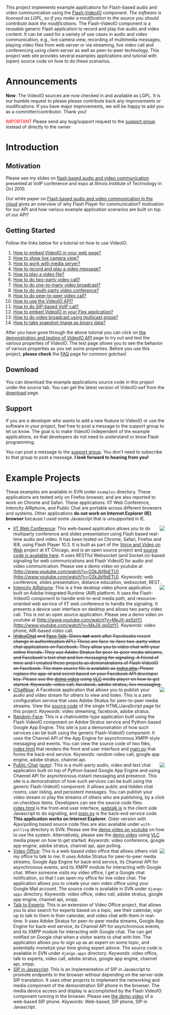 This project implements example applications for Flash-based audio and video communication using the [Flash-VideoIO](http://myprojectguide.org/p/flash-videoio/index.html) component. <em>The software is licensed as LGPL, so if you make a modification to the source you should contribute back the modifications</em>. The Flash-VideoIO component is a reusable generic Flash application to record and play live audio and video content. It can be used for a variety of use cases in audio and video communication, e.g., live camera view, recording of multimedia messages, playing video files from web server or via streaming, live video call and conferencing using client-server as well as peer-to-peer technology. This project web site provides several examples applications and tutorial with (open) source code on how to do these scenarios.

# Announcements #
**New**: The VideoIO sources are now checked in and available as LGPL. It is our humble request to please please contribute back any improvements or modifications. If you have major improvements, we will be happy to add you as a committer/contributor. Thank you!

<font color='#ff0000'>IMPORTANT</font> Please send any bug/support request to the [support group](http://groups.google.com/group/myprojectguide) instead of directly to the owner

# Introduction #


## Motivation ##

Please see my slides on <a href='http://kundansingh.com/talks/singh-kundan-flashbased.pdf'>flash based audio and video communication</a> presented at VoIP conference and expo at Illinois Institute of Technology in Oct 2010.

Our white paper on <a href='http://arxiv.org/pdf/1107.0011v1'>Flash based audio and video communication in the cloud</a> gives an overview of why Flash Player for communication? motivation for our API and how various example application scenarios are built on top of our API?

## Getting Started ##

Follow the links below for a tutorial on how to use VideoIO.
  1. [How to embed VideoIO in your web page?](http://myprojectguide.org/p/flash-videoio/1.html)
  1. [How to show live camera view?](http://myprojectguide.org/p/flash-videoio/2.html)
  1. [How to work with media server?](http://myprojectguide.org/p/flash-videoio/3.html)
  1. [How to record and play a video message?](http://myprojectguide.org/p/flash-videoio/4.html)
  1. [How to play a video file?](http://myprojectguide.org/p/flash-videoio/5.html)
  1. [How to do two-party video call?](http://myprojectguide.org/p/flash-videoio/6.html)
  1. [How to do one-to-many video broadcast?](http://myprojectguide.org/p/flash-videoio/7.html)
  1. [How to do multi-party video conference?](http://myprojectguide.org/p/flash-videoio/8.html)
  1. [How to do peer-to-peer video call?](http://myprojectguide.org/p/flash-videoio/9.html)
  1. [How to use the VideoIO API?](http://myprojectguide.org/p/flash-videoio/10.html)
  1. [How to do SIP-based VoIP call?](http://myprojectguide.org/p/flash-videoio/11.html)
  1. [How to embed VideoIO in your Flex application?](http://myprojectguide.org/p/flash-videoio/12.html)
  1. [How to do video broadcast using multicast group?](http://myprojectguide.org/p/flash-videoio/13.html)
  1. [How to take snapshot image as binary data?](http://myprojectguide.org/p/flash-videoio/14.html)

After you have gone through the above tutorial you can click on [the demonstration and testing of VideoIO API](http://myprojectguide.org/p/flash-videoio/test.html) page to try out and test the various properties of VideoIO. The test page allows you to see the behavior of various properties as you set some properties. Before you use this project, **please check** the [FAQ](http://code.google.com/p/flash-videoio/wiki/Faq) page for common gotchas!

## Download ##

You can download the example applications source code in this project under the source tab. You can get the latest version of VideoIO.swf from the [download](http://code.google.com/p/flash-videoio/downloads/list) page.

## Support ##

If you are a developer who wants to add a new feature to VideoIO or use the software in your project, feel free to post a message to the support group to let us know. The goal is to make VideoIO independent of the example applications, so that developers do not need to understand or know Flash programming.

You can post a message to the [support group](http://groups.google.com/group/myprojectguide). You don't need to subscribe to that group to post a message. **I look forward to hearing from you!**

# Example Projects #

These examples are available in SVN under `examples` directory. These applications are tested only on Firefox browser, and are also reported to work on Chrome and Safari. These applications: IIT Web Conference, Intencity AIRphone, and Public Chat are portable across different browsers and systems. Other applications **do not work on Internet Explorer (IE) browser** because I used some Javascript that is unsupported in IE.

  * [IIT Web Conference](http://gardo1.rice.iit.edu/webconf/): <a href='http://gardo1.rice.iit.edu/webconf/'><img src='http://myprojectguide.org/p/flash-videoio/webconf-logo.jpg' align='right' border='0' /></a>This web-based application allows you to do multiparty conference and slides presentation using Flash based real-time audio and video. It has been tested on Chrome, Safari, Firefox and IE8, using Flash Player 10.3. It is built as part of the [Voice and Video on Web](https://sites.google.com/site/vvowproject/) project at IIT Chicago, and is an open source project and <a href='http://code.google.com/p/vvowproject/'>source code is available here</a>. It uses RESTful Websocket (and Socket.io)-based signaling for web communications and Flash VideoIO for audio and video communication. Please see a demo video on youtube at [http://www.youtube.com/watch?v=O2kJbI9sETU](http://www.youtube.com/watch?v=O2kJbI9sETU). _Keywords_: web conference, slides presentation, distance education, websocket, REST.<br />
  * [Intencity AIRphone](http://theintencity.com/products.html#airphone): <a href='http://theintencity.com/products.html#airphone'><img src='http://www.theintencity.com/airphone/image.png' align='right' border='0' /></a> This is a free desktop video phone application built on Adobe Integrated Runtime (AIR) platform. It uses the Flash-VideoIO component to handle end-to-end media path, and resource-oriented web service of IIT web conference to handle the signaling. It presents a device user interface on desktop and allows two party video call. This is not an open source application. Please see a demo video on youtube at [http://www.youtube.com/watch?v=MeJX-qs5ztY](http://www.youtube.com/watch?v=MeJX-qs5ztY).  _Keywords_: video phone, AIR-based video call.<br />
  * ~~[iVideoChat](http://apps.facebook.com/iVideoChat/) and [Face Talk](http://apps.facebook.com/face-talk): (Does **not** work after Facebooks recent change in authentication API.) These are face-to-face two-party video chat applications on Facebook. They allow you to video chat with your online friends. They use Adobe Stratus for peer-to-peer media streams, and Facebook's text chat and live messaging for signaling. A friend of mine and I created these projects as demonstrations of Flash VideoIO on Facebook. The main source file is available as [index.php](http://code.google.com/p/flash-videoio/source/browse/trunk/examples/face-talk/index.php). Please replace the app-id and secret based on your Facebook API developer key. Please see the [demo video](http://flash-videoio.googlecode.com/files/demo-facetalk.mp4) using [VLC](http://www.videolan.org/vlc/) media player on how to get started. _Keywords_: video call, facebook, adobe stratus, live messaging.~~<br />
  * [iChatNow](http://apps.facebook.com/ichatnow): <a href='http://apps.facebook.com/ichatnow'><img src='http://myprojectguide.org/p/flash-videoio/ichatnow-logo.png' align='right' border='0' /></a>A Facebook application that allows you to publish your audio and video stream for others to view and listen. This is a zero configuration service that uses Adobe Stratus for peer-to-peer media streams. View the [source code](http://code.google.com/p/flash-videoio/source/browse/trunk/examples/ichatnow/index.html) of the single HTML/JavaScript page for this project. _Keywords_: video streaming, facebook, adobe stratus.<br />
  * [Random-Face](http://random-face.appspot.com/): This is a chatroulette-type application built using the Flash VideoIO component on Adobe Stratus service and Python-based Google App Engine. This site is just a demonstration of how such services can be built using the generic Flash-VideoIO component. It uses the Channel API of the App Engine for asynchronous XMPP-style messaging and events. You can view the source code of two files, [index.html](http://code.google.com/p/flash-videoio/source/browse/trunk/examples/random-face/with-channel-api/index.html) that renders the front end user interface and [main.py](http://code.google.com/p/flash-videoio/source/browse/trunk/examples/random-face/with-channel-api/main.py) that forms the back-end service. _Keywords_: random video call, google app engine, adobe stratus, channel api.<br />
  * [Public-Chat](http://public-chat.appspot.com/) ([auto](http://public-chat.appspot.com/?auto=true)): <a href='http://public-chat.appspot.com/?auto=true'><img src='http://myprojectguide.org/p/flash-videoio/publicchat-logo.png' align='right' border='0' /></a>This is a multi-party audio, video and text chat application built on top of Python-based Google App Engine and using Channel API for asynchronous instant messaging and presence. This site is a demonstration of how such services can be built using the generic Flash-VideoIO component. It allows public and hidden chat rooms, user listing, and persistent messages. You can publish your video stream or play the streams of others who are publishing, by a click on checkbox items. Developers can see the source code files: [index.html](http://code.google.com/p/flash-videoio/source/browse/trunk/examples/public-chat/with-channel-api/index.html) is the front-end user interface, [webtalk.js](http://code.google.com/p/flash-videoio/source/browse/trunk/examples/public-chat/with-channel-api/static/webtalk.js) is the client side Javascript to do signaling, and [main.py](http://code.google.com/p/flash-videoio/source/browse/trunk/examples/public-chat/with-channel-api/main.py) is the back-end service code. **This application works on Internet Explorer.** Older version with Ajax/polling based source code files are also available under `with-polling` directory in SVN. Please see the [demo video on youtube](http://www.youtube.com/watch?v=Q4RR0jseXN0) on how to use the system. Alternatively, please see the [demo video](http://flash-videoio.googlecode.com/files/demo-public-chat.mp4) using [VLC](http://www.videolan.org/vlc/) media player on how to get started. _Keywords_: video conference, google app engine, adobe stratus, channel api, ajax polling.<br />
  * [Video Office](http://flash-videoio.appspot.com/office/kundan10@gmail.com/): <a href='http://flash-videoio.appspot.com/office/kundan10@gmail.com/'><img src='http://myprojectguide.org/p/flash-videoio/videooffice-logo.png' align='right' border='0' /></a>This is a web-based video office that allows others visit my office to talk to me. It uses Adobe Stratus for peer-to-peer media streams, Google App Engine for back-end service, its Channel API for asynchronous events, and its XMPP module for interacting with Google chat. When someone visits my video office, I get a Google chat notification, so that I can open my office for live video chat. The application allows you to create your own video office using your Google Mail account. The source code is available in SVN under `django-apps` directory. _Keywords_: video office, video call, adobe stratus, google app engine, channel api, xmpp.<br />
  * [Talk to Experts](http://flash-videoio.appspot.com/experts/): This is an extension of Video Office project, that allows you to also search for experts based on a topic, see their calendar, sign up to talk to them in their calendar, and video chat with them in real-time. It uses Adobe Stratus for peer-to-peer media streams, Google App Engine for back-end service, its Channel API for asynchronous events, and its XMPP module for interacting with Google chat. The can get notified on Google chat when a visitor wants to chat with him. The application allows you to sign up as an expert on some topic, and potentially monetize your time giving expert advice. The source code is available in SVN under `django-apps` directory. _Keywords_: video office, talk to experts, video call, adobe stratus, google app engine, channel api, xmpp.<br />
  * [SIP in Javascript](http://code.google.com/p/sip-js): This is an implementation of SIP in Javascript to promote endpoints in the browser without depending on the server-side SIP translation. It uses other projects to implement the networking and media component of the demonstration SIP phone in the browser. The media device access and display is accomplished by the Flash VideoIO component running in the browser. Please see [the demo video](http://www.youtube.com/watch?v=tfwmBgJHpWs) of a web-based SIP phone. _Keywords_: Web-based, SIP phone, SIP in Javascript.<br />